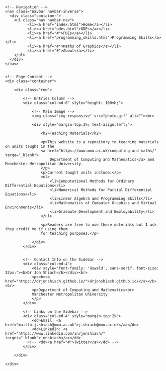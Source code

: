 <html lang="en">
<head>
  <title>Jon Shiach</title>
  <meta charset="utf-8">
  <meta name="viewport" content="width=device-width, initial-scale=1">
  <link rel="stylesheet" href="https://maxcdn.bootstrapcdn.com/bootstrap/3.3.6/css/bootstrap.min.css">
  <script src="https://ajax.googleapis.com/ajax/libs/jquery/1.12.0/jquery.min.js"></script>
  <script src="https://maxcdn.bootstrapcdn.com/bootstrap/3.3.6/js/bootstrap.min.js"></script>
  <link href='https://fonts.googleapis.com/css?family=Oswald:700' rel='stylesheet' type='text/css'>
</head>
<body>


    <!-- Navigation -->
    <nav class="navbar navbar-inverse">
      <div class="container">
		<ul class="nav navbar-nav">
              <li><a href="index.html">Home</a></li>
              <li><a href="odes.html">ODEs</a></li>
              <li><a href="#">PDEs</a></li>
              <li><a href="programming_skills.html">Programming Skills</a></li>
              <li><a href="#">Maths of Graphics</a></li> 
              <li><a href="#">About</a></li> 
		</ul>
	  </div>
	</nav>
	

    <!-- Page Content -->
    <div class="container">

        <div class="row">

            <!-- Entries Column -->
            <div class="col-md-8" style="height: 100vh;">
                
                <!-- Main Image -->
                <img class="img-responsive" src="photo.gif" alt=""><br>
                
                <div style="margin-top:3%; text-align:left;">                

                    <h2>Teaching Materials</h2> 

                    <p>This website is a repository to teaching materials on units taught in the 
                    <a href="https://www.mmu.ac.uk/computing-and-maths/" targe="_blank">
                        Department of Computing and Mathematics</a> and Manchester Metropolitan University. 
                    </p>
                    <p>Current taught units include:</p>
                    <ul>
                        <li>Computational Methods for Ordinary Differential Equations</li>
                        <li>Numerical Methods for Partial Differential Equations</li>
                        <li>Linear Algebra and Programming Skills</li>
                        <li>Mathematics of Computer Graphics and Virtual Environments</li>
                        <li>Graduate Development and Employability</li>
                    </ul>

                    <p>Readers are free to use these materials but I ask they credit me if using them
                    for teaching purposes.</p>

                </div>
            </div> 


            <!-- Contact Info on the Sidebar -->
            <div class="col-md-4">
                <div style="font-family: 'Oswald', sans-serif; font-size: 32px;"><b>Dr Jon Shiach</b></div><br>
                <p><b><a href="https://drjonshiach.github.io/">drjonshiach.github.io/</a></b><br>
                <p>Department of Computing and Mathematics<br>
                Manchester Metropolitan University
                </p>
            </div>
            
            <!-- Links on the Sidebar -->
            <div class="col-md-4" style="margin-top:2%">
                <dd>Email: <a href="mailto:j.shiach@mmu.ac.uk">j.shiach@mmu.ac.uk</a></dd>
                <dd>LinkedIn: <a href="https://www.linkedin.com/in/jonshiach/" target="_blank">jonshiach</a></dd>
              <!-- <dd><a href="#">Twitter</a></dd> -->
            </div>
            
        </div>

    </div>
    
</body>

</html>

